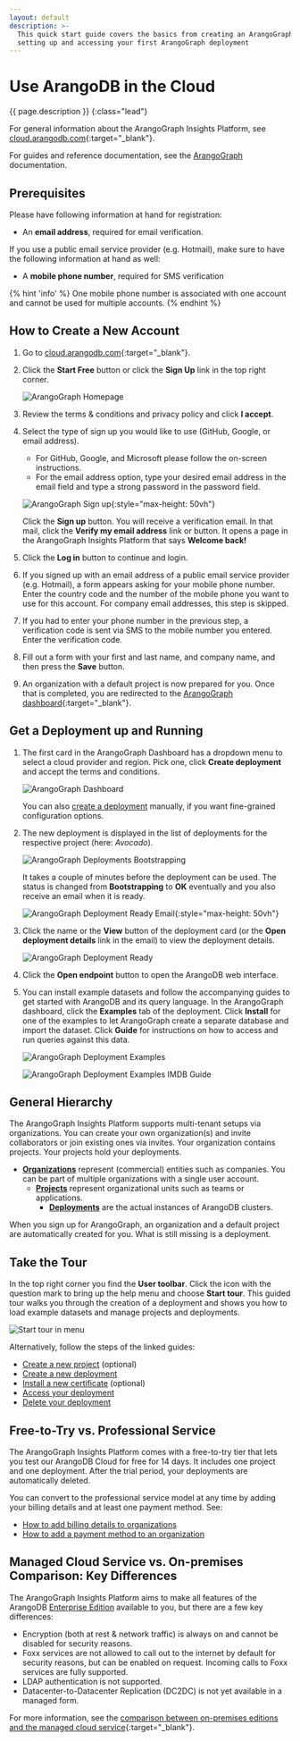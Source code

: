 ```yaml
---
layout: default
description: >-
  This quick start guide covers the basics from creating an ArangoGraph account to
  setting up and accessing your first ArangoGraph deployment
---
```

# Use ArangoDB in the Cloud

{{ page.description }}
{:class="lead"}

For general information about the ArangoGraph Insights Platform, see
[cloud.arangodb.com](https://cloud.arangodb.com/home?utm_source=docs&utm_medium=cluster_pages&utm_campaign=docs_traffic){:target="_blank"}.

For guides and reference documentation, see the [ArangoGraph](arangograph/) documentation.

## Prerequisites

Please have following information at hand for registration:

- An **email address**, required for email verification.

If you use a public email service provider (e.g. Hotmail), make sure to have
the following information at hand as well:

- A **mobile phone number**, required for SMS verification

{% hint 'info' %}
One mobile phone number is associated with one account and cannot be
used for multiple accounts.
{% endhint %}

## How to Create a New Account

1. Go to [cloud.arangodb.com](https://cloud.arangodb.com/home?utm_source=docs&utm_medium=cluster_pages&utm_campaign=docs_traffic){:target="_blank"}.
2. Click the __Start Free__ button or click the __Sign Up__ link in the top
   right corner.

   ![ArangoGraph Homepage](arangograph/images/arangograph-homepage.png)

3. Review the terms & conditions and privacy policy and click __I accept__.
4. Select the type of sign up you would like to use (GitHub, Google, or
   email address).
     - For GitHub, Google, and Microsoft please follow the on-screen instructions.
     - For the email address option, type your desired email address in the
       email field and type a strong password in the password field.

     ![ArangoGraph Sign up](arangograph/images/arangograph-create-account.png){:style="max-height: 50vh"}

   Click the __Sign up__ button. You will receive a verification email. In that
   mail, click the __Verify my email address__ link or button.
   It opens a page in the ArangoGraph Insights Platform that says __Welcome back!__
5. Click the __Log in__ button to continue and login.
6. If you signed up with an email address of a public email service provider (e.g. Hotmail),
   a form appears asking for your mobile phone number. Enter the country code
   and the number of the mobile phone you want to use for this account.
   For company email addresses, this step is skipped.
7. If you had to enter your phone number in the previous step, a verification
   code is sent via SMS to the mobile number you entered. Enter the
   verification code.
8. Fill out a form with your first and last name, and company
   name, and then press the __Save__ button.
9. An organization with a default project is now prepared for you.
   Once that is completed, you are redirected to the
   [ArangoGraph dashboard](https://cloud.arangodb.com/dashboard){:target="_blank"}.

## Get a Deployment up and Running

1. The first card in the ArangoGraph Dashboard has a dropdown menu to select a cloud
   provider and region. Pick one, click __Create deployment__ and accept the
   terms and conditions.

   ![ArangoGraph Dashboard](arangograph/images/arangograph-dashboard.png)

   You can also [create a deployment](arangograph/deployments.html#how-to-create-a-new-deployment)
   manually, if you want fine-grained configuration options.
2. The new deployment is displayed in the list of deployments for the 
   respective project (here: _Avocado_).

   ![ArangoGraph Deployments Bootstrapping](arangograph/images/arangograph-deployments-bootstrapping.png)

   It takes a couple of minutes before the deployment can be used. The status
   is changed from __Bootstrapping__ to __OK__ eventually and you also
   receive an email when it is ready.

   ![ArangoGraph Deployment Ready Email](arangograph/images/arangograph-deployment-ready-email.png){:style="max-height: 50vh"}

3. Click the name or the **View** button of the deployment card (or the
   __Open deployment details__ link in the email) to view the deployment
   details.

   ![ArangoGraph Deployment Ready](arangograph/images/arangograph-deployment-ready.png)

4. Click the __Open endpoint__ button to open the ArangoDB web interface.

5. You can install example datasets and follow the accompanying guides to get
   started with ArangoDB and its query language. In the ArangoGraph dashboard, click
   the __Examples__ tab of the deployment. Click __Install__ for one of the
   examples to let ArangoGraph create a separate database and import the dataset.
   Click __Guide__ for instructions on how to access and run queries against
   this data.

   ![ArangoGraph Deployment Examples](arangograph/images/arangograph-deployment-examples.png)

   ![ArangoGraph Deployment Examples IMDB Guide](arangograph/images/arangograph-deployment-examples-imdb-guide.png)

## General Hierarchy

The ArangoGraph Insights Platform supports multi-tenant setups via organizations.
You can create your own organization(s) and invite collaborators or join
existing ones via invites. Your organization contains projects.
Your projects hold your deployments.

- [**Organizations**](arangograph/organizations.html)
  represent (commercial) entities such as companies.
  You can be part of multiple organizations with a single user account.
  - [**Projects**](arangograph/projects.html)
    represent organizational units such as teams or applications.
    - [**Deployments**](arangograph/deployments.html)
      are the actual instances of ArangoDB clusters.

When you sign up for ArangoGraph, an organization and a default project are
automatically created for you. What is still missing is a deployment.

## Take the Tour

In the top right corner you find the __User toolbar__. Click the icon with the
question mark to bring up the help menu and choose __Start tour__. This guided
tour walks you through the creation of a deployment and shows you how to load
example datasets and manage projects and deployments.

![Start tour in menu](arangograph/images/arangograph-tour-start.png)

Alternatively, follow the steps of the linked guides:
- [Create a new project](arangograph/projects.html#how-to-create-a-new-project) (optional)
- [Create a new deployment](arangograph/deployments.html#how-to-create-a-new-deployment)
- [Install a new certificate](arangograph/certificates.html) (optional)
- [Access your deployment](arangograph/deployments.html#how-to-access-your-deployment)
- [Delete your deployment](arangograph/deployments.html#how-to-delete-a-deployment)

## Free-to-Try vs. Professional Service

The ArangoGraph Insights Platform comes with a free-to-try tier that lets you test our ArangoDB
Cloud for free for 14 days. It includes one project and one deployment.
After the trial period, your deployments are automatically deleted.

You can convert to the professional service model at any time by adding 
your billing details and at least one payment method. See:
- [How to add billing details to organizations](arangograph/billing.html#how-to-add-billing-details)
- [How to add a payment method to an organization](arangograph/billing.html#how-to-add-a-payment-method)

## Managed Cloud Service vs. On-premises Comparison: Key Differences

The ArangoGraph Insights Platform aims to make all features of the ArangoDB
[Enterprise Edition](features-enterprise-edition.html) available to you, but
there are a few key differences:

- Encryption (both at rest & network traffic) is always on and cannot be
  disabled for security reasons.
- Foxx services are not allowed to call out to the internet by default for
  security reasons, but can be enabled on request.
  Incoming calls to Foxx services are fully supported.
- LDAP authentication is not supported.
- Datacenter-to-Datacenter Replication (DC2DC) is not yet available in a
  managed form.

For more information, see the [comparison between on-premises editions and the managed cloud service](https://www.arangodb.com/subscriptions/){:target="_blank"}.
